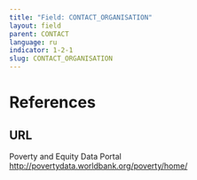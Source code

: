 ```yaml
---
title: "Field: CONTACT_ORGANISATION"
layout: field
parent: CONTACT
language: ru
indicator: 1-2-1
slug: CONTACT_ORGANISATION
---
```

# References

## URL

Poverty and Equity Data Portal
http://povertydata.worldbank.org/poverty/home/